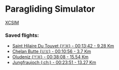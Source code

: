 # Paragliding Simulator
[XCSIM](https://xcsim.com/)

### Saved flights:
- [Saint Hilaire Du Touvet (:fr:) - 00:13:42 - 9.28 Km](https://xcsim.com/trackview3d.php?id=2749)
- [Chelan Butte (:us:) - 00:10:56 - 3.7 Km](https://xcsim.com/trackview3d.php?id=2751)
- [Oludeniz (:tr:) - 00:38:08 - 15.54 Km](https://xcsim.com/trackview3d.php?id=2752)
- [Jungfraujoch (:ch:) - 00:23:51 - 13.27 Km](https://xcsim.com/trackview3d.php?id=2755)


<!-- USAGE
[![flag](./flags/ad.png)]()
REPLACE AD WITH COUNTRY CODE
-->
